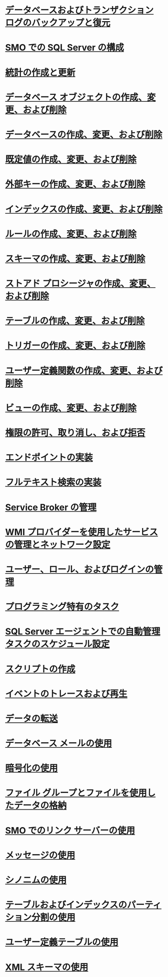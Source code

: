 # [データベースおよびトランザクション ログのバックアップと復元](backing-up-and-restoring-databases-and-transaction-logs.md)
# [SMO での SQL Server の構成](configuring-sql-server-in-smo.md)
# [統計の作成と更新](creating-and-updating-statistics.md)
# [データベース オブジェクトの作成、変更、および削除](creating-altering-and-removing-database-objects.md)
# [データベースの作成、変更、および削除](creating-altering-and-removing-databases.md)
# [既定値の作成、変更、および削除](creating-altering-and-removing-defaults.md)
# [外部キーの作成、変更、および削除](creating-altering-and-removing-foreign-keys.md)
# [インデックスの作成、変更、および削除](creating-altering-and-removing-indexes.md)
# [ルールの作成、変更、および削除](creating-altering-and-removing-rules.md)
# [スキーマの作成、変更、および削除](creating-altering-and-removing-schemas.md)
# [ストアド プロシージャの作成、変更、および削除](creating-altering-and-removing-stored-procedures.md)
# [テーブルの作成、変更、および削除](creating-altering-and-removing-tables.md)
# [トリガーの作成、変更、および削除](creating-altering-and-removing-triggers.md)
# [ユーザー定義関数の作成、変更、および削除](creating-altering-and-removing-user-defined-functions.md)
# [ビューの作成、変更、および削除](creating-altering-and-removing-views.md)
# [権限の許可、取り消し、および拒否](granting-revoking-and-denying-permissions.md)
# [エンドポイントの実装](implementing-endpoints.md)
# [フルテキスト検索の実装](implementing-full-text-search.md)
# [Service Broker の管理](managing-service-broker.md)
# [WMI プロバイダーを使用したサービスの管理とネットワーク設定](managing-services-and-network-settings-by-using-wmi-provider.md)
# [ユーザー、ロール、およびログインの管理](managing-users-roles-and-logins.md)
# [プログラミング特有のタスク](programming-specific-tasks.md)
# [SQL Server エージェントでの自動管理タスクのスケジュール設定](scheduling-automatic-administrative-tasks-in-sql-server-agent.md)
# [スクリプトの作成](scripting.md)
# [イベントのトレースおよび再生](tracing-and-replaying-events.md)
# [データの転送](transferring-data.md)
# [データベース メールの使用](using-database-mail.md)
# [暗号化の使用](using-encryption.md)
# [ファイル グループとファイルを使用したデータの格納](using-filegroups-and-files-to-store-data.md)
# [SMO でのリンク サーバーの使用](using-linked-servers-in-smo.md)
# [メッセージの使用](using-messages.md)
# [シノニムの使用](using-synonyms.md)
# [テーブルおよびインデックスのパーティション分割の使用](using-table-and-index-partitioning.md)
# [ユーザー定義テーブルの使用](using-user-defined-tables.md)
# [XML スキーマの使用](using-xml-schemas.md)
